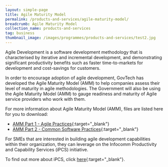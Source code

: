 ```yaml
---
layout: simple-page
title: Agile Maturity Model
permalink: /products-and-services/agile-maturity-model/
breadcrumb: Agile Maturity Model
collection_name: products-and-services
tag: business
thumbnail_image: /images/programmes/products-and-services/test2.jpg
---
```


Agile Development is a software development methodology that is characterised by iterative and incremental development, and demonstrating significant productivity benefits such as faster time-to-markets for development and cost-savings for customers. 

In order to encourage adoption of agile development, GovTech has developed the Agile Maturity Model (AMM) to help companies assess their level of maturity in agile methodologies.  The Government will also be using the Agile Maturity Model (AMM) to gauge readiness and maturity of Agile service providers who work with them. 

For more information about Agile Maturity Model (AMM), files are listed here for you to download:

* [AMM Part 1 - Agile Practices](/files/products-and-services/Agile-Maturity-Model-Pt-1-Agile-Practices.pdf){:target="_blank"}
* [AMM Part 2 - Common Software Practices](/files/products-and-services/Agile-Maturity-Model-Pt-2-Common-Software-Practices.pdf){:target="_blank"}


For SMEs that are interested in building agile development capabilities within their organization, they can leverage on the Infocomm Productivity and Capability Services (iPCS) initiative. 

To find out more about iPCS, click [here](http://theportal.sg/SGPortal/Resource_Centre/Panel_of_Consultants/Portal/Resource_centre/Panel_of_Consultants.aspx?hkey=ef27eb46-6a9c-4d72-a19a-3d19e8ebab0c){:target="_blank"}.
